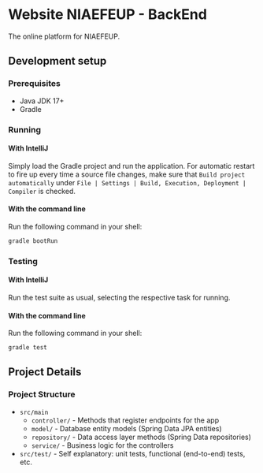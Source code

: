 # Website NIAEFEUP - BackEnd
The online platform for NIAEFEUP.

## Development setup

### Prerequisites

- Java JDK 17+
- Gradle

### Running

#### With IntelliJ

Simply load the Gradle project and run the application.
For automatic restart to fire up every time a source file changes, make sure that `Build project automatically` under `File | Settings | Build, Execution, Deployment | Compiler` is checked.

#### With the command line

Run the following command in your shell:

```bash
gradle bootRun
```

### Testing

#### With IntelliJ

Run the test suite as usual, selecting the respective task for running.

#### With the command line

Run the following command in your shell:

```bash
gradle test
```

## Project Details

### Project Structure

- `src/main`
  - `controller/` - Methods that register endpoints for the app
  - `model/` - Database entity models (Spring Data JPA entities)
  - `repository/` - Data access layer methods (Spring Data repositories)
  - `service/` - Business logic for the controllers
- `src/test/` - Self explanatory: unit tests, functional (end-to-end) tests, etc.
